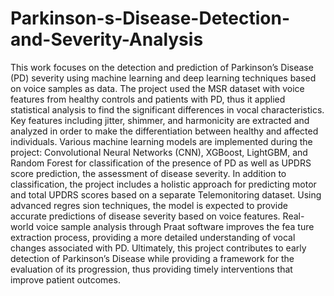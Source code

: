 # Parkinson-s-Disease-Detection-and-Severity-Analysis
 This work focuses on the detection and prediction of Parkinson’s Disease (PD) severity using
 machine learning and deep learning techniques based on voice samples as data. The project
 used the MSR dataset with voice features from healthy controls and patients with PD, thus
 it applied statistical analysis to find the significant differences in vocal characteristics. Key
 features including jitter, shimmer, and harmonicity are extracted and analyzed in order to
 make the differentiation between healthy and affected individuals. Various machine learning
 models are implemented during the project: Convolutional Neural Networks (CNN), XGBoost,
 LightGBM, and Random Forest for classification of the presence of PD as well as UPDRS score
 prediction, the assessment of disease severity.
 In addition to classification, the project includes a holistic approach for predicting motor
 and total UPDRS scores based on a separate Telemonitoring dataset. Using advanced regres
sion techniques, the model is expected to provide accurate predictions of disease severity based
 on voice features. Real-world voice sample analysis through Praat software improves the fea
ture extraction process, providing a more detailed understanding of vocal changes associated
 with PD. Ultimately, this project contributes to early detection of Parkinson’s Disease while
 providing a framework for the evaluation of its progression, thus providing timely interventions
 that improve patient outcomes.
